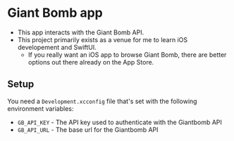 # Giant Bomb app

- This app interacts with the Giant Bomb API.
- This project primarily exists as a venue for me to learn iOS developement and SwiftUI.
  - If you really want an iOS app to browse Giant Bomb, there are better options out there already on the App Store.

## Setup

You need a `Development.xcconfig` file that's set with the following environment variables:

- `GB_API_KEY` - The API key used to authenticate with the Giantbomb API
- `GB_API_URL` - The base url for the Giantbomb API

